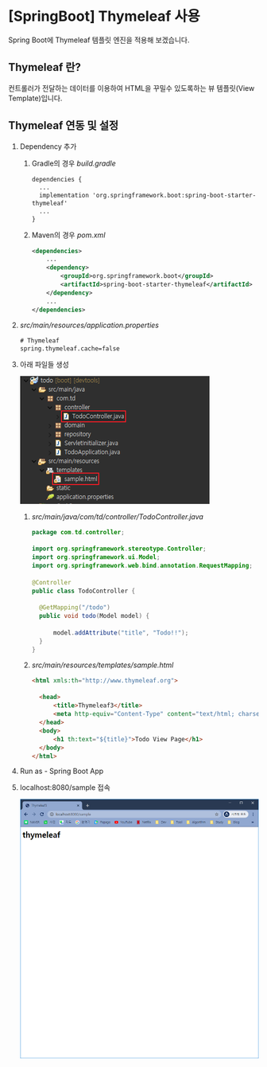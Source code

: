 # [SpringBoot] Thymeleaf 사용

Spring Boot에 Thymeleaf 템플릿 엔진을 적용해 보겠습니다.



## Thymeleaf 란?

컨트롤러가 전달하는 데이터를 이용하여 HTML을 꾸밀수 있도록하는 뷰 템플릿(View Template)입니다.



## Thymeleaf 연동 및 설정

1. Dependency 추가

   1. Gradle의 경우 *build.gradle*

      ```
      dependencies {
      	...
      	implementation 'org.springframework.boot:spring-boot-starter-thymeleaf'
      	...
      }
      ```

   2. Maven의 경우 *pom.xml*

      ```xml
      <dependencies>
          ...
          <dependency>
              <groupId>org.springframework.boot</groupId>
              <artifactId>spring-boot-starter-thymeleaf</artifactId>
          </dependency>
          ...
      </dependencies>
      ```

2. *src/main/resources/application.properties*

   ```properties
   # Thymeleaf
   spring.thymeleaf.cache=false
   ```

3. 아래 파일들 생성

   ![1](1.png)

   1. *src/main/java/com/td/controller/TodoController.java*

      ```java
      package com.td.controller;
      
      import org.springframework.stereotype.Controller;
      import org.springframework.ui.Model;
      import org.springframework.web.bind.annotation.RequestMapping;
      
      @Controller
      public class TodoController {
      
      	@GetMapping("/todo")
      	public void todo(Model model) {
      		
      		model.addAttribute("title", "Todo!!");
      	}
      }
      ```

   2. *src/main/resources/templates/sample.html*

      ```html
      <html xmls:th="http://www.thymeleaf.org">
      
      	<head>
      		<title>Thymeleaf3</title>
      		<meta http-equiv="Content-Type" content="text/html; charset=UTF-8" />
      	</head>
      	<body>
      		<h1 th:text="${title}">Todo View Page</h1>
      	</body>
      </html>
      ```

4. Run as - Spring Boot App

5. localhost:8080/sample 접속

   ![2](2.png)









